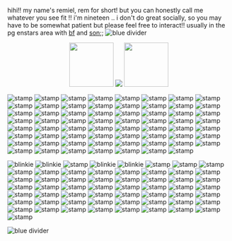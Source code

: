 hihi!! my name's remiel, rem for short! but you can honestly call me whatever you see fit !! i'm nineteen .. i don't do great socially, so you may have to be somewhat patient but please feel free to interact!! usually in the pg enstars area with [bf](https://github.com/hiroakinakamigawa) and [son](https://github.com/Ffluffernutt);; 
![blue divider](https://64.media.tumblr.com/f0c18941348b84103d3415184bf38848/f7ec0cffe6574c86-c3/s2048x3072/6206d9d13b3811559c4d1d50a0ea6fde9279875d.pnj)
<p align="center">
  <img width="100" height="100" src="https://64.media.tumblr.com/4f56292fa05019edd1199104fcc703e0/655a1737386c55ca-6d/s250x400/bbbb9f16ced73dc55d2ded6fb8bc36a157cda963.pnj">
  <img src="https://images-wixmp-ed30a86b8c4ca887773594c2.wixmp.com/f/fb372f94-1d5b-45b9-a6cf-0f7f5db0174d/dbe956u-9f3e8e7a-f1a9-44b2-8e08-55ea99e8ddee.gif?token=eyJ0eXAiOiJKV1QiLCJhbGciOiJIUzI1NiJ9.eyJzdWIiOiJ1cm46YXBwOjdlMGQxODg5ODIyNjQzNzNhNWYwZDQxNWVhMGQyNmUwIiwiaXNzIjoidXJuOmFwcDo3ZTBkMTg4OTgyMjY0MzczYTVmMGQ0MTVlYTBkMjZlMCIsIm9iaiI6W1t7InBhdGgiOiJcL2ZcL2ZiMzcyZjk0LTFkNWItNDViOS1hNmNmLTBmN2Y1ZGIwMTc0ZFwvZGJlOTU2dS05ZjNlOGU3YS1mMWE5LTQ0YjItOGUwOC01NWVhOTllOGRkZWUuZ2lmIn1dXSwiYXVkIjpbInVybjpzZXJ2aWNlOmZpbGUuZG93bmxvYWQiXX0.45MWYPiOQyB7Mvckt0ruC9IqedBT489o4SCSCDosHPk">
  <img width="100" height="100" src="https://64.media.tumblr.com/42e2ab2f08cca774027ce58d6c5cca94/655a1737386c55ca-a2/s250x400/8780af849cc5e7d93a619695b58a861db5b8e8a0.pnj">
</p>
<p align="center">

![stamp](https://images-wixmp-ed30a86b8c4ca887773594c2.wixmp.com/f/2a4269cb-2f67-4435-b4c0-5515d5613cc7/de37qmr-99705960-189f-43d4-bc8b-7035f3ccdaf3.png?token=eyJ0eXAiOiJKV1QiLCJhbGciOiJIUzI1NiJ9.eyJzdWIiOiJ1cm46YXBwOjdlMGQxODg5ODIyNjQzNzNhNWYwZDQxNWVhMGQyNmUwIiwiaXNzIjoidXJuOmFwcDo3ZTBkMTg4OTgyMjY0MzczYTVmMGQ0MTVlYTBkMjZlMCIsIm9iaiI6W1t7InBhdGgiOiJcL2ZcLzJhNDI2OWNiLTJmNjctNDQzNS1iNGMwLTU1MTVkNTYxM2NjN1wvZGUzN3Ftci05OTcwNTk2MC0xODlmLTQzZDQtYmM4Yi03MDM1ZjNjY2RhZjMucG5nIn1dXSwiYXVkIjpbInVybjpzZXJ2aWNlOmZpbGUuZG93bmxvYWQiXX0.6CdqqYThcbgJPzvLdB3VRlweSn6e5-9qd996jgkxv0s) ![stamp](https://images-wixmp-ed30a86b8c4ca887773594c2.wixmp.com/f/2a4269cb-2f67-4435-b4c0-5515d5613cc7/depjcim-d03210c1-51d1-4f61-bd2e-48a6b65335dd.png?token=eyJ0eXAiOiJKV1QiLCJhbGciOiJIUzI1NiJ9.eyJzdWIiOiJ1cm46YXBwOjdlMGQxODg5ODIyNjQzNzNhNWYwZDQxNWVhMGQyNmUwIiwiaXNzIjoidXJuOmFwcDo3ZTBkMTg4OTgyMjY0MzczYTVmMGQ0MTVlYTBkMjZlMCIsIm9iaiI6W1t7InBhdGgiOiJcL2ZcLzJhNDI2OWNiLTJmNjctNDQzNS1iNGMwLTU1MTVkNTYxM2NjN1wvZGVwamNpbS1kMDMyMTBjMS01MWQxLTRmNjEtYmQyZS00OGE2YjY1MzM1ZGQucG5nIn1dXSwiYXVkIjpbInVybjpzZXJ2aWNlOmZpbGUuZG93bmxvYWQiXX0.r9Hpy8fyM9ZUQfQRuFzddvBluiWvmJf26A5TBrGps8Q) ![stamp](https://external-media.spacehey.net/media/s2jU5x7cyyMyh4SDxTEX5P6iCBj4YPzjeYDX78axe-2o=/https://images-wixmp-ed30a86b8c4ca887773594c2.wixmp.com/f/74037890-f83c-468f-83cf-33aa7bea7e7f/d47htzh-05694e0b-a1d9-49ce-bf71-ce1cc9c13366.gif?token=eyJ0eXAiOiJKV1QiLCJhbGciOiJIUzI1NiJ9.eyJzdWIiOiJ1cm46YXBwOjdlMGQxODg5ODIyNjQzNzNhNWYwZDQxNWVhMGQyNmUwIiwiaXNzIjoidXJuOmFwcDo3ZTBkMTg4OTgyMjY0MzczYTVmMGQ0MTVlYTBkMjZlMCIsIm9iaiI6W1t7InBhdGgiOiJcL2ZcLzc0MDM3ODkwLWY4M2MtNDY4Zi04M2NmLTMzYWE3YmVhN2U3ZlwvZDQ3aHR6aC0wNTY5NGUwYi1hMWQ5LTQ5Y2UtYmY3MS1jZTFjYzljMTMzNjYuZ2lmIn1dXSwiYXVkIjpbInVybjpzZXJ2aWNlOmZpbGUuZG93bmxvYWQiXX0.FdPXtWZb4q5h_5aD2HmMhKhXEsRydV1j7jTSmwcLcuw) ![stamp](https://external-media.spacehey.net/media/sZZDev_KEjt7hgg4V8dodIu9Uf4MMBw69L88bimUFOYQ=/https://images-wixmp-ed30a86b8c4ca887773594c2.wixmp.com/f/a98d6b1b-2df5-4458-b2d6-9497a5e393b6/dauwwvu-64aafafd-14e2-48db-9eb2-a11a298d732a.png/v1/fill/w_99,h_56/my_boyfriend_is_my_best_friend_stamp_by_rainbow_lizzard_dauwwvu-fullview.png?token=eyJ0eXAiOiJKV1QiLCJhbGciOiJIUzI1NiJ9.eyJzdWIiOiJ1cm46YXBwOjdlMGQxODg5ODIyNjQzNzNhNWYwZDQxNWVhMGQyNmUwIiwiaXNzIjoidXJuOmFwcDo3ZTBkMTg4OTgyMjY0MzczYTVmMGQ0MTVlYTBkMjZlMCIsIm9iaiI6W1t7ImhlaWdodCI6Ijw9NTYiLCJwYXRoIjoiXC9mXC9hOThkNmIxYi0yZGY1LTQ0NTgtYjJkNi05NDk3YTVlMzkzYjZcL2RhdXd3dnUtNjRhYWZhZmQtMTRlMi00OGRiLTllYjItYTExYTI5OGQ3MzJhLnBuZyIsIndpZHRoIjoiPD05OSJ9XV0sImF1ZCI6WyJ1cm46c2VydmljZTppbWFnZS5vcGVyYXRpb25zIl19.rOpdeL8XJZ7HS4NXCyKxC7FBJK_MRa3JuhMAseV2W98) ![stamp](https://external-media.spacehey.net/media/s6qL5PYxbKVnJm0BAb33i24pyl-IDhMD-t9b8bgEOlEI=/https://images-wixmp-ed30a86b8c4ca887773594c2.wixmp.com/f/f7f32212-7f2b-41d5-b864-9a6ecf945203/da2p3hi-2626d16b-38af-4d64-8193-7125d67ae758.png/v1/fill/w_99,h_55/friendly_reminder_stamp__f2u__by_witchb0y_da2p3hi-fullview.png?token=eyJ0eXAiOiJKV1QiLCJhbGciOiJIUzI1NiJ9.eyJzdWIiOiJ1cm46YXBwOjdlMGQxODg5ODIyNjQzNzNhNWYwZDQxNWVhMGQyNmUwIiwiaXNzIjoidXJuOmFwcDo3ZTBkMTg4OTgyMjY0MzczYTVmMGQ0MTVlYTBkMjZlMCIsIm9iaiI6W1t7ImhlaWdodCI6Ijw9NTUiLCJwYXRoIjoiXC9mXC9mN2YzMjIxMi03ZjJiLTQxZDUtYjg2NC05YTZlY2Y5NDUyMDNcL2RhMnAzaGktMjYyNmQxNmItMzhhZi00ZDY0LTgxOTMtNzEyNWQ2N2FlNzU4LnBuZyIsIndpZHRoIjoiPD05OSJ9XV0sImF1ZCI6WyJ1cm46c2VydmljZTppbWFnZS5vcGVyYXRpb25zIl19._4fNgMGpf5wesx6XUVhYUY1zfgw0yCE3mdJzqqdDwqw) ![stamp](https://external-media.spacehey.net/media/s4uH1FHLzf4nvE10IDHrqguB3vO5U8F7dD20mFEgVuAU=/https://images-wixmp-ed30a86b8c4ca887773594c2.wixmp.com/f/d945a677-c004-4cae-9b50-4d6392b452cb/da5dsk5-1735acba-f868-4e16-8eec-1cb00575a917.gif?token=eyJ0eXAiOiJKV1QiLCJhbGciOiJIUzI1NiJ9.eyJzdWIiOiJ1cm46YXBwOjdlMGQxODg5ODIyNjQzNzNhNWYwZDQxNWVhMGQyNmUwIiwiaXNzIjoidXJuOmFwcDo3ZTBkMTg4OTgyMjY0MzczYTVmMGQ0MTVlYTBkMjZlMCIsIm9iaiI6W1t7InBhdGgiOiJcL2ZcL2Q5NDVhNjc3LWMwMDQtNGNhZS05YjUwLTRkNjM5MmI0NTJjYlwvZGE1ZHNrNS0xNzM1YWNiYS1mODY4LTRlMTYtOGVlYy0xY2IwMDU3NWE5MTcuZ2lmIn1dXSwiYXVkIjpbInVybjpzZXJ2aWNlOmZpbGUuZG93bmxvYWQiXX0.AFomLenIljWhTlAPIHVSnLHza_FtE1kUgFI6eqyF-rw) ![stamp](https://external-media.spacehey.net/media/sFXHIug66KsfBds6ua_cQ5b4Vcgqac1MKOYMfcN4wL2M=/https://images-wixmp-ed30a86b8c4ca887773594c2.wixmp.com/f/3d3655b7-467f-4394-ac71-50e0c1dfcff8/ddccl9o-a9b32efc-de5c-4617-8bd5-94b82f66f23d.png/v1/fill/w_99,h_56/achillean_stamp_by_sunbirds_ddccl9o-fullview.png?token=eyJ0eXAiOiJKV1QiLCJhbGciOiJIUzI1NiJ9.eyJzdWIiOiJ1cm46YXBwOjdlMGQxODg5ODIyNjQzNzNhNWYwZDQxNWVhMGQyNmUwIiwiaXNzIjoidXJuOmFwcDo3ZTBkMTg4OTgyMjY0MzczYTVmMGQ0MTVlYTBkMjZlMCIsIm9iaiI6W1t7ImhlaWdodCI6Ijw9NTYiLCJwYXRoIjoiXC9mXC8zZDM2NTViNy00NjdmLTQzOTQtYWM3MS01MGUwYzFkZmNmZjhcL2RkY2NsOW8tYTliMzJlZmMtZGU1Yy00NjE3LThiZDUtOTRiODJmNjZmMjNkLnBuZyIsIndpZHRoIjoiPD05OSJ9XV0sImF1ZCI6WyJ1cm46c2VydmljZTppbWFnZS5vcGVyYXRpb25zIl19.xRpzFMaND2XSz2x1fEgcIfZJ2uatmrGYaJFkgawnJik) ![stamp](https://images-wixmp-ed30a86b8c4ca887773594c2.wixmp.com/f/55191ba3-fa01-409a-b8e8-8bd9a42e68fc/d2iooey-a43d5f3f-3e6f-4e5e-94b3-a069d63b6b1a.gif?token=eyJ0eXAiOiJKV1QiLCJhbGciOiJIUzI1NiJ9.eyJzdWIiOiJ1cm46YXBwOjdlMGQxODg5ODIyNjQzNzNhNWYwZDQxNWVhMGQyNmUwIiwiaXNzIjoidXJuOmFwcDo3ZTBkMTg4OTgyMjY0MzczYTVmMGQ0MTVlYTBkMjZlMCIsIm9iaiI6W1t7InBhdGgiOiJcL2ZcLzU1MTkxYmEzLWZhMDEtNDA5YS1iOGU4LThiZDlhNDJlNjhmY1wvZDJpb29leS1hNDNkNWYzZi0zZTZmLTRlNWUtOTRiMy1hMDY5ZDYzYjZiMWEuZ2lmIn1dXSwiYXVkIjpbInVybjpzZXJ2aWNlOmZpbGUuZG93bmxvYWQiXX0.he385OMmWJc0HXVxnmWQN2TAR0z8lCvktV85a3pX5mc) ![stamp](https://external-media.spacehey.net/media/s7FpRQBmRoa53HYBASmZF8UPKZJoLJ2LIHRLfNeysM1o=/https://images-wixmp-ed30a86b8c4ca887773594c2.wixmp.com/f/bcf5ac68-e2b5-49d8-9ea9-736d45aa6321/dafmo7b-a5c034ae-2335-4e98-b427-26529d6fe4a8.png/v1/fill/w_99,h_56/transgender_pride_stamp_by_destinysgrace_dafmo7b-fullview.png?token=eyJ0eXAiOiJKV1QiLCJhbGciOiJIUzI1NiJ9.eyJzdWIiOiJ1cm46YXBwOjdlMGQxODg5ODIyNjQzNzNhNWYwZDQxNWVhMGQyNmUwIiwiaXNzIjoidXJuOmFwcDo3ZTBkMTg4OTgyMjY0MzczYTVmMGQ0MTVlYTBkMjZlMCIsIm9iaiI6W1t7ImhlaWdodCI6Ijw9NTYiLCJwYXRoIjoiXC9mXC9iY2Y1YWM2OC1lMmI1LTQ5ZDgtOWVhOS03MzZkNDVhYTYzMjFcL2RhZm1vN2ItYTVjMDM0YWUtMjMzNS00ZTk4LWI0MjctMjY1MjlkNmZlNGE4LnBuZyIsIndpZHRoIjoiPD05OSJ9XV0sImF1ZCI6WyJ1cm46c2VydmljZTppbWFnZS5vcGVyYXRpb25zIl19.hbgt4h5fPa23_wmPM6d8h3Sge6fjDrABnNGXdc7C7rg) ![stamp](https://external-media.spacehey.net/media/sAqNlGRvj4R73MXgzufZMWXYt8pbMi2yxC3-wxdH76Vo=/https://images-wixmp-ed30a86b8c4ca887773594c2.wixmp.com/f/5f8f5aa2-b3ec-4042-8fb6-74219bd45757/d4nhktw-7741171c-cc96-45f4-9028-f657cc45fac3.gif?token=eyJ0eXAiOiJKV1QiLCJhbGciOiJIUzI1NiJ9.eyJzdWIiOiJ1cm46YXBwOjdlMGQxODg5ODIyNjQzNzNhNWYwZDQxNWVhMGQyNmUwIiwiaXNzIjoidXJuOmFwcDo3ZTBkMTg4OTgyMjY0MzczYTVmMGQ0MTVlYTBkMjZlMCIsIm9iaiI6W1t7InBhdGgiOiJcL2ZcLzVmOGY1YWEyLWIzZWMtNDA0Mi04ZmI2LTc0MjE5YmQ0NTc1N1wvZDRuaGt0dy03NzQxMTcxYy1jYzk2LTQ1ZjQtOTAyOC1mNjU3Y2M0NWZhYzMuZ2lmIn1dXSwiYXVkIjpbInVybjpzZXJ2aWNlOmZpbGUuZG93bmxvYWQiXX0.rNSIfqN3dUy4LadGZflwCrwMdkAtWGmES3wSGSCV0KM) ![stamp](https://external-media.spacehey.net/media/sTvfkfAB7T388AmDaGs4Mn8EXe9O1QXvfKBnJguNSR6w=/https://images-wixmp-ed30a86b8c4ca887773594c2.wixmp.com/f/fd695a56-b840-4407-bf9c-ea0939b5cb16/dbs8ezg-17e37aee-ac3a-45d3-ac43-5e669acc7ad7.gif?token=eyJ0eXAiOiJKV1QiLCJhbGciOiJIUzI1NiJ9.eyJzdWIiOiJ1cm46YXBwOjdlMGQxODg5ODIyNjQzNzNhNWYwZDQxNWVhMGQyNmUwIiwiaXNzIjoidXJuOmFwcDo3ZTBkMTg4OTgyMjY0MzczYTVmMGQ0MTVlYTBkMjZlMCIsIm9iaiI6W1t7InBhdGgiOiJcL2ZcL2ZkNjk1YTU2LWI4NDAtNDQwNy1iZjljLWVhMDkzOWI1Y2IxNlwvZGJzOGV6Zy0xN2UzN2FlZS1hYzNhLTQ1ZDMtYWM0My01ZTY2OWFjYzdhZDcuZ2lmIn1dXSwiYXVkIjpbInVybjpzZXJ2aWNlOmZpbGUuZG93bmxvYWQiXX0.fqJ_PZU2oCUi0waQcgsZDqYmRH_IbJ3nBFoNfPVW8Do) ![stamp](https://external-media.spacehey.net/media/sK7eVnZKQGEUqjPWi-G4zVspp1nhUpTvZVI_dJQkVzW4=/https://images-wixmp-ed30a86b8c4ca887773594c2.wixmp.com/f/0770f9ec-ed13-4241-a92d-b57b1228495c/d96bjzb-f295cac8-9b51-4874-b7df-8f4928473432.png/v1/fill/w_99,h_56/_c_69__i_love_plants_for_bubblegid_by_wishmasteralchemist_d96bjzb-fullview.png?token=eyJ0eXAiOiJKV1QiLCJhbGciOiJIUzI1NiJ9.eyJzdWIiOiJ1cm46YXBwOjdlMGQxODg5ODIyNjQzNzNhNWYwZDQxNWVhMGQyNmUwIiwiaXNzIjoidXJuOmFwcDo3ZTBkMTg4OTgyMjY0MzczYTVmMGQ0MTVlYTBkMjZlMCIsIm9iaiI6W1t7ImhlaWdodCI6Ijw9NTYiLCJwYXRoIjoiXC9mXC8wNzcwZjllYy1lZDEzLTQyNDEtYTkyZC1iNTdiMTIyODQ5NWNcL2Q5NmJqemItZjI5NWNhYzgtOWI1MS00ODc0LWI3ZGYtOGY0OTI4NDczNDMyLnBuZyIsIndpZHRoIjoiPD05OSJ9XV0sImF1ZCI6WyJ1cm46c2VydmljZTppbWFnZS5vcGVyYXRpb25zIl19.VSTeXTEq1ZlQVgMgBjGm1uwChdbE9a2kyHOhM-P46tQ) ![stamp](https://external-media.spacehey.net/media/s8RexczK-qgawXzyDKWi2aqaqpdq6fetaQCZQGsUjW_o=/https://images-wixmp-ed30a86b8c4ca887773594c2.wixmp.com/f/85c2a57f-7527-4e67-96e4-6540be8c027b/db66w25-439e0d5e-fac6-4734-8ec9-6438584e8700.png/v1/fill/w_99,h_56/enstars_stamp___natsume_sakasaki_by_arashizu_db66w25-fullview.png?token=eyJ0eXAiOiJKV1QiLCJhbGciOiJIUzI1NiJ9.eyJzdWIiOiJ1cm46YXBwOjdlMGQxODg5ODIyNjQzNzNhNWYwZDQxNWVhMGQyNmUwIiwiaXNzIjoidXJuOmFwcDo3ZTBkMTg4OTgyMjY0MzczYTVmMGQ0MTVlYTBkMjZlMCIsIm9iaiI6W1t7ImhlaWdodCI6Ijw9NTYiLCJwYXRoIjoiXC9mXC84NWMyYTU3Zi03NTI3LTRlNjctOTZlNC02NTQwYmU4YzAyN2JcL2RiNjZ3MjUtNDM5ZTBkNWUtZmFjNi00NzM0LThlYzktNjQzODU4NGU4NzAwLnBuZyIsIndpZHRoIjoiPD05OSJ9XV0sImF1ZCI6WyJ1cm46c2VydmljZTppbWFnZS5vcGVyYXRpb25zIl19.-oRS93eBcHk4mvrSnQiI-XiiHRGNuNPP9vLgImcGEwM) ![stamp](https://external-media.spacehey.net/media/sra2g9pinzFfetGr7w0QHFvZSTUhAPnZqfX_34Wu3dlI=/https://images-wixmp-ed30a86b8c4ca887773594c2.wixmp.com/f/85c2a57f-7527-4e67-96e4-6540be8c027b/db66vz7-f4f281e7-a267-4a3b-9835-c086e1d67961.png/v1/fill/w_99,h_56/enstars_stamp___tsumugi_aoba_by_arashizu_db66vz7-fullview.png?token=eyJ0eXAiOiJKV1QiLCJhbGciOiJIUzI1NiJ9.eyJzdWIiOiJ1cm46YXBwOjdlMGQxODg5ODIyNjQzNzNhNWYwZDQxNWVhMGQyNmUwIiwiaXNzIjoidXJuOmFwcDo3ZTBkMTg4OTgyMjY0MzczYTVmMGQ0MTVlYTBkMjZlMCIsIm9iaiI6W1t7ImhlaWdodCI6Ijw9NTYiLCJwYXRoIjoiXC9mXC84NWMyYTU3Zi03NTI3LTRlNjctOTZlNC02NTQwYmU4YzAyN2JcL2RiNjZ2ejctZjRmMjgxZTctYTI2Ny00YTNiLTk4MzUtYzA4NmUxZDY3OTYxLnBuZyIsIndpZHRoIjoiPD05OSJ9XV0sImF1ZCI6WyJ1cm46c2VydmljZTppbWFnZS5vcGVyYXRpb25zIl19.qVdIAXa3UIZzbLyP3DES82LZPo0-3iV1glsTqqWRe4M) ![stamp](https://external-media.spacehey.net/media/scC7u6fuIJzsaUT-LrIl5Ei7ZGCViT1YWayJ7QmhBc2g=/https://images-wixmp-ed30a86b8c4ca887773594c2.wixmp.com/f/85c2a57f-7527-4e67-96e4-6540be8c027b/db66w53-0ede880e-9e47-47e9-ad49-4142f5dcd03a.png/v1/fill/w_99,h_56/enstars_stamp___sora_harukawa_by_arashizu_db66w53-fullview.png?token=eyJ0eXAiOiJKV1QiLCJhbGciOiJIUzI1NiJ9.eyJzdWIiOiJ1cm46YXBwOjdlMGQxODg5ODIyNjQzNzNhNWYwZDQxNWVhMGQyNmUwIiwiaXNzIjoidXJuOmFwcDo3ZTBkMTg4OTgyMjY0MzczYTVmMGQ0MTVlYTBkMjZlMCIsIm9iaiI6W1t7ImhlaWdodCI6Ijw9NTYiLCJwYXRoIjoiXC9mXC84NWMyYTU3Zi03NTI3LTRlNjctOTZlNC02NTQwYmU4YzAyN2JcL2RiNjZ3NTMtMGVkZTg4MGUtOWU0Ny00N2U5LWFkNDktNDE0MmY1ZGNkMDNhLnBuZyIsIndpZHRoIjoiPD05OSJ9XV0sImF1ZCI6WyJ1cm46c2VydmljZTppbWFnZS5vcGVyYXRpb25zIl19.ODIZ1ZD61LksXk4DsYDDzUaUvls0VVTB1dpyQj7wKtk) ![stamp](https://external-media.spacehey.net/media/skCgJRx_m0wAHF4ZWVd22v46HlIuf4Fv7rvulHLqKsCg=/https://images-wixmp-ed30a86b8c4ca887773594c2.wixmp.com/f/85c2a57f-7527-4e67-96e4-6540be8c027b/db66to8-fe6437bd-d6ce-41c2-b237-f0670051d889.png/v1/fill/w_99,h_56/enstars_stamp___eichi_tenshouin_by_arashizu_db66to8-fullview.png?token=eyJ0eXAiOiJKV1QiLCJhbGciOiJIUzI1NiJ9.eyJzdWIiOiJ1cm46YXBwOjdlMGQxODg5ODIyNjQzNzNhNWYwZDQxNWVhMGQyNmUwIiwiaXNzIjoidXJuOmFwcDo3ZTBkMTg4OTgyMjY0MzczYTVmMGQ0MTVlYTBkMjZlMCIsIm9iaiI6W1t7ImhlaWdodCI6Ijw9NTYiLCJwYXRoIjoiXC9mXC84NWMyYTU3Zi03NTI3LTRlNjctOTZlNC02NTQwYmU4YzAyN2JcL2RiNjZ0bzgtZmU2NDM3YmQtZDZjZS00MWMyLWIyMzctZjA2NzAwNTFkODg5LnBuZyIsIndpZHRoIjoiPD05OSJ9XV0sImF1ZCI6WyJ1cm46c2VydmljZTppbWFnZS5vcGVyYXRpb25zIl19.GgukiJ2DJO2Xy2_oW-bk-pTnPoqrJMafcD4I0VtRtgY) ![stamp](https://external-media.spacehey.net/media/swMghi2mATKuEhcOC6n8TVCpLj5w2f6CP_fZmnsqhwig=/https://images-wixmp-ed30a86b8c4ca887773594c2.wixmp.com/f/c89d1002-8ee8-401a-aae5-adc53a6b798b/da9gpuz-bad70b5a-4e3e-4b96-81e4-ee4db89dfcdb.png/v1/fill/w_99,h_56/forest_stamp_by_bulletblend_da9gpuz-fullview.png?token=eyJ0eXAiOiJKV1QiLCJhbGciOiJIUzI1NiJ9.eyJzdWIiOiJ1cm46YXBwOjdlMGQxODg5ODIyNjQzNzNhNWYwZDQxNWVhMGQyNmUwIiwiaXNzIjoidXJuOmFwcDo3ZTBkMTg4OTgyMjY0MzczYTVmMGQ0MTVlYTBkMjZlMCIsIm9iaiI6W1t7ImhlaWdodCI6Ijw9NTYiLCJwYXRoIjoiXC9mXC9jODlkMTAwMi04ZWU4LTQwMWEtYWFlNS1hZGM1M2E2Yjc5OGJcL2RhOWdwdXotYmFkNzBiNWEtNGUzZS00Yjk2LTgxZTQtZWU0ZGI4OWRmY2RiLnBuZyIsIndpZHRoIjoiPD05OSJ9XV0sImF1ZCI6WyJ1cm46c2VydmljZTppbWFnZS5vcGVyYXRpb25zIl19.cSDiHrPY3ZhvxaTpAR5o7QUKkwYlhs62A4srw_5b7EE) ![stamp](https://images-wixmp-ed30a86b8c4ca887773594c2.wixmp.com/f/13955afe-6510-418e-9039-b1aceafb175a/dc374d1-d01439c8-6ed0-426d-b649-a7b3b782ce34.png/v1/fill/w_99,h_56,q_80,strp/__by_drowsyfaun_dc374d1-fullview.jpg?token=eyJ0eXAiOiJKV1QiLCJhbGciOiJIUzI1NiJ9.eyJzdWIiOiJ1cm46YXBwOjdlMGQxODg5ODIyNjQzNzNhNWYwZDQxNWVhMGQyNmUwIiwiaXNzIjoidXJuOmFwcDo3ZTBkMTg4OTgyMjY0MzczYTVmMGQ0MTVlYTBkMjZlMCIsIm9iaiI6W1t7ImhlaWdodCI6Ijw9NTYiLCJwYXRoIjoiXC9mXC8xMzk1NWFmZS02NTEwLTQxOGUtOTAzOS1iMWFjZWFmYjE3NWFcL2RjMzc0ZDEtZDAxNDM5YzgtNmVkMC00MjZkLWI2NDktYTdiM2I3ODJjZTM0LnBuZyIsIndpZHRoIjoiPD05OSJ9XV0sImF1ZCI6WyJ1cm46c2VydmljZTppbWFnZS5vcGVyYXRpb25zIl19.zY8ES5Jc99KgKNIh2pdOWBXWVXyUGNzjG5VGJGUmZwI) ![stamp](https://images-wixmp-ed30a86b8c4ca887773594c2.wixmp.com/f/123d674b-ec3a-48d6-974e-6735d6a62320/d3eddoj-1b447871-9c6e-4854-bf11-63e5c291fd82.gif?token=eyJ0eXAiOiJKV1QiLCJhbGciOiJIUzI1NiJ9.eyJzdWIiOiJ1cm46YXBwOjdlMGQxODg5ODIyNjQzNzNhNWYwZDQxNWVhMGQyNmUwIiwiaXNzIjoidXJuOmFwcDo3ZTBkMTg4OTgyMjY0MzczYTVmMGQ0MTVlYTBkMjZlMCIsIm9iaiI6W1t7InBhdGgiOiJcL2ZcLzEyM2Q2NzRiLWVjM2EtNDhkNi05NzRlLTY3MzVkNmE2MjMyMFwvZDNlZGRvai0xYjQ0Nzg3MS05YzZlLTQ4NTQtYmYxMS02M2U1YzI5MWZkODIuZ2lmIn1dXSwiYXVkIjpbInVybjpzZXJ2aWNlOmZpbGUuZG93bmxvYWQiXX0.I68rmIGNAjW6rH4JdcODv9zcxCRzSOM4JVUNI0gx1Qk) ![stamp](https://images-wixmp-ed30a86b8c4ca887773594c2.wixmp.com/f/9c783e56-4876-449b-9018-20f4e33e6fa0/d2rfqfd-bf0cb79c-26b1-41df-9eb2-27353be6c74a.gif?token=eyJ0eXAiOiJKV1QiLCJhbGciOiJIUzI1NiJ9.eyJzdWIiOiJ1cm46YXBwOjdlMGQxODg5ODIyNjQzNzNhNWYwZDQxNWVhMGQyNmUwIiwiaXNzIjoidXJuOmFwcDo3ZTBkMTg4OTgyMjY0MzczYTVmMGQ0MTVlYTBkMjZlMCIsIm9iaiI6W1t7InBhdGgiOiJcL2ZcLzljNzgzZTU2LTQ4NzYtNDQ5Yi05MDE4LTIwZjRlMzNlNmZhMFwvZDJyZnFmZC1iZjBjYjc5Yy0yNmIxLTQxZGYtOWViMi0yNzM1M2JlNmM3NGEuZ2lmIn1dXSwiYXVkIjpbInVybjpzZXJ2aWNlOmZpbGUuZG93bmxvYWQiXX0.Lzqneh6eEJqHGo05Yyazg9rmzpgfKpPUeWyPga2eZYQ) ![stamp](https://64.media.tumblr.com/aeef3d56521b9317079f33f0288b5393/5c19bcc8ac66edb0-ca/s100x200/e85c87a3541b1afa7a79f82048819ff1fda2dfac.pnj) ![stamp](https://64.media.tumblr.com/61f658ebe5c2050152ac71eb4f59410c/eb5d4e67c5a4f50e-b4/s100x200/12ba2e8e17dcaede51f8297a006bcc201c032878.pnj) ![stamp](https://64.media.tumblr.com/8b4fa33223c704a347f99d9f59cb6382/eb5d4e67c5a4f50e-d5/s100x200/f1a126a157e2d65de8ae10df56af34303d9402af.pnj) ![stamp](https://64.media.tumblr.com/eff11858fb567fc3e2e79fce0bce6a9d/eb5d4e67c5a4f50e-43/s100x200/d6be29a535c026315f8e595cdd3038d1cc5233c2.pnj) ![stamp](https://images-wixmp-ed30a86b8c4ca887773594c2.wixmp.com/f/39e0113e-a97e-440f-b630-643f2245d497/d2c5ef3-e90b82f6-228e-43fc-aeee-996e9e0b2af0.jpg/v1/fill/w_99,h_56,q_75,strp/bernese_mountain_dog_love__by_callthisphotography_d2c5ef3-fullview.jpg?token=eyJ0eXAiOiJKV1QiLCJhbGciOiJIUzI1NiJ9.eyJzdWIiOiJ1cm46YXBwOjdlMGQxODg5ODIyNjQzNzNhNWYwZDQxNWVhMGQyNmUwIiwiaXNzIjoidXJuOmFwcDo3ZTBkMTg4OTgyMjY0MzczYTVmMGQ0MTVlYTBkMjZlMCIsIm9iaiI6W1t7ImhlaWdodCI6Ijw9NTYiLCJwYXRoIjoiXC9mXC8zOWUwMTEzZS1hOTdlLTQ0MGYtYjYzMC02NDNmMjI0NWQ0OTdcL2QyYzVlZjMtZTkwYjgyZjYtMjI4ZS00M2ZjLWFlZWUtOTk2ZTllMGIyYWYwLmpwZyIsIndpZHRoIjoiPD05OSJ9XV0sImF1ZCI6WyJ1cm46c2VydmljZTppbWFnZS5vcGVyYXRpb25zIl19.N_NE9STouidZ8iJrsXj2hDxxyZRcHZDOTJDWjvhlWhg) ![stamp](https://images-wixmp-ed30a86b8c4ca887773594c2.wixmp.com/f/cad98ddd-7b19-4c7b-ba41-de82c468c46a/d98tlot-a03884c6-9473-4372-8c10-cbe1ba625d09.gif?token=eyJ0eXAiOiJKV1QiLCJhbGciOiJIUzI1NiJ9.eyJzdWIiOiJ1cm46YXBwOjdlMGQxODg5ODIyNjQzNzNhNWYwZDQxNWVhMGQyNmUwIiwiaXNzIjoidXJuOmFwcDo3ZTBkMTg4OTgyMjY0MzczYTVmMGQ0MTVlYTBkMjZlMCIsIm9iaiI6W1t7InBhdGgiOiJcL2ZcL2NhZDk4ZGRkLTdiMTktNGM3Yi1iYTQxLWRlODJjNDY4YzQ2YVwvZDk4dGxvdC1hMDM4ODRjNi05NDczLTQzNzItOGMxMC1jYmUxYmE2MjVkMDkuZ2lmIn1dXSwiYXVkIjpbInVybjpzZXJ2aWNlOmZpbGUuZG93bmxvYWQiXX0.UtKD8DtrUqxc8g2kqs_DoBoK0SB3GkUnZC7DDlpfsJo) ![stamp](https://images-wixmp-ed30a86b8c4ca887773594c2.wixmp.com/f/5341b45f-8f37-4f05-85a8-e4f659a243cd/db3q3nl-96420fd6-ff80-437b-be8f-b492a6749c36.gif?token=eyJ0eXAiOiJKV1QiLCJhbGciOiJIUzI1NiJ9.eyJzdWIiOiJ1cm46YXBwOjdlMGQxODg5ODIyNjQzNzNhNWYwZDQxNWVhMGQyNmUwIiwiaXNzIjoidXJuOmFwcDo3ZTBkMTg4OTgyMjY0MzczYTVmMGQ0MTVlYTBkMjZlMCIsIm9iaiI6W1t7InBhdGgiOiJcL2ZcLzUzNDFiNDVmLThmMzctNGYwNS04NWE4LWU0ZjY1OWEyNDNjZFwvZGIzcTNubC05NjQyMGZkNi1mZjgwLTQzN2ItYmU4Zi1iNDkyYTY3NDljMzYuZ2lmIn1dXSwiYXVkIjpbInVybjpzZXJ2aWNlOmZpbGUuZG93bmxvYWQiXX0.jgdD7JxW59o24URr0MibUBWBfChpbyxzZxl-2Qp5wIE) ![stamp](https://images-wixmp-ed30a86b8c4ca887773594c2.wixmp.com/f/00c163d6-36da-48e4-8831-5c31a597bfb6/d4a74dt-b52ef454-c2a5-496e-b424-656a368d9921.gif?token=eyJ0eXAiOiJKV1QiLCJhbGciOiJIUzI1NiJ9.eyJzdWIiOiJ1cm46YXBwOjdlMGQxODg5ODIyNjQzNzNhNWYwZDQxNWVhMGQyNmUwIiwiaXNzIjoidXJuOmFwcDo3ZTBkMTg4OTgyMjY0MzczYTVmMGQ0MTVlYTBkMjZlMCIsIm9iaiI6W1t7InBhdGgiOiJcL2ZcLzAwYzE2M2Q2LTM2ZGEtNDhlNC04ODMxLTVjMzFhNTk3YmZiNlwvZDRhNzRkdC1iNTJlZjQ1NC1jMmE1LTQ5NmUtYjQyNC02NTZhMzY4ZDk5MjEuZ2lmIn1dXSwiYXVkIjpbInVybjpzZXJ2aWNlOmZpbGUuZG93bmxvYWQiXX0.X0mrxwV-XCyXVGtp_IcS_UvSYaS-ly13mcZH0N1emsA) ![stamp](https://images-wixmp-ed30a86b8c4ca887773594c2.wixmp.com/f/75f1c674-3368-4736-9dbd-cabb484217f6/d85h30l-dfe181ed-0725-4bee-90d0-6a098d318daa.gif?token=eyJ0eXAiOiJKV1QiLCJhbGciOiJIUzI1NiJ9.eyJzdWIiOiJ1cm46YXBwOjdlMGQxODg5ODIyNjQzNzNhNWYwZDQxNWVhMGQyNmUwIiwiaXNzIjoidXJuOmFwcDo3ZTBkMTg4OTgyMjY0MzczYTVmMGQ0MTVlYTBkMjZlMCIsIm9iaiI6W1t7InBhdGgiOiJcL2ZcLzc1ZjFjNjc0LTMzNjgtNDczNi05ZGJkLWNhYmI0ODQyMTdmNlwvZDg1aDMwbC1kZmUxODFlZC0wNzI1LTRiZWUtOTBkMC02YTA5OGQzMThkYWEuZ2lmIn1dXSwiYXVkIjpbInVybjpzZXJ2aWNlOmZpbGUuZG93bmxvYWQiXX0.KukL8D5Rb3sTPUSSFcfWxGVzIYoGy6nCm-prXTBXm90) ![stamp](https://images-wixmp-ed30a86b8c4ca887773594c2.wixmp.com/f/3726f840-70cf-4572-949c-a34b3a4b8f3a/dkz3bc-e108fb2b-fa7e-4450-8715-43a4c50c9add.jpg/v1/fill/w_99,h_56,q_75,strp/stamp__i_heart_yaoi_pink_by_ajangelique_dkz3bc-fullview.jpg?token=eyJ0eXAiOiJKV1QiLCJhbGciOiJIUzI1NiJ9.eyJzdWIiOiJ1cm46YXBwOjdlMGQxODg5ODIyNjQzNzNhNWYwZDQxNWVhMGQyNmUwIiwiaXNzIjoidXJuOmFwcDo3ZTBkMTg4OTgyMjY0MzczYTVmMGQ0MTVlYTBkMjZlMCIsIm9iaiI6W1t7ImhlaWdodCI6Ijw9NTYiLCJwYXRoIjoiXC9mXC8zNzI2Zjg0MC03MGNmLTQ1NzItOTQ5Yy1hMzRiM2E0YjhmM2FcL2RrejNiYy1lMTA4ZmIyYi1mYTdlLTQ0NTAtODcxNS00M2E0YzUwYzlhZGQuanBnIiwid2lkdGgiOiI8PTk5In1dXSwiYXVkIjpbInVybjpzZXJ2aWNlOmltYWdlLm9wZXJhdGlvbnMiXX0.lTpxPAlPYYtPwZwUS-bBgcriyrmbwuj3Nqby_wg11Fs) ![stamp](https://images-wixmp-ed30a86b8c4ca887773594c2.wixmp.com/f/9c783e56-4876-449b-9018-20f4e33e6fa0/d356vrb-2f4ca92d-ef55-4077-8574-2a0badc9a5d7.gif?token=eyJ0eXAiOiJKV1QiLCJhbGciOiJIUzI1NiJ9.eyJzdWIiOiJ1cm46YXBwOjdlMGQxODg5ODIyNjQzNzNhNWYwZDQxNWVhMGQyNmUwIiwiaXNzIjoidXJuOmFwcDo3ZTBkMTg4OTgyMjY0MzczYTVmMGQ0MTVlYTBkMjZlMCIsIm9iaiI6W1t7InBhdGgiOiJcL2ZcLzljNzgzZTU2LTQ4NzYtNDQ5Yi05MDE4LTIwZjRlMzNlNmZhMFwvZDM1NnZyYi0yZjRjYTkyZC1lZjU1LTQwNzctODU3NC0yYTBiYWRjOWE1ZDcuZ2lmIn1dXSwiYXVkIjpbInVybjpzZXJ2aWNlOmZpbGUuZG93bmxvYWQiXX0.okV4DrJYFLaI2n6rGnxIhxB-CI6BvubpkiBwvWqUzC4) ![stamp](https://images-wixmp-ed30a86b8c4ca887773594c2.wixmp.com/f/248271fa-c9ea-4e2c-97f4-a052e3ee167a/d1sumoe-00745afc-71a9-4dce-9e23-957b78cc0496.png?token=eyJ0eXAiOiJKV1QiLCJhbGciOiJIUzI1NiJ9.eyJzdWIiOiJ1cm46YXBwOjdlMGQxODg5ODIyNjQzNzNhNWYwZDQxNWVhMGQyNmUwIiwiaXNzIjoidXJuOmFwcDo3ZTBkMTg4OTgyMjY0MzczYTVmMGQ0MTVlYTBkMjZlMCIsIm9iaiI6W1t7InBhdGgiOiJcL2ZcLzI0ODI3MWZhLWM5ZWEtNGUyYy05N2Y0LWEwNTJlM2VlMTY3YVwvZDFzdW1vZS0wMDc0NWFmYy03MWE5LTRkY2UtOWUyMy05NTdiNzhjYzA0OTYucG5nIn1dXSwiYXVkIjpbInVybjpzZXJ2aWNlOmZpbGUuZG93bmxvYWQiXX0.xLRX1W7EPD5Oepif7fclXwUtCKuabRZvEOzYWcT1Qns) ![stamp](https://64.media.tumblr.com/b21bb332988eb69f1a8c75fb80aae4ac/0a314c1722fc4072-f9/s100x200/4084dcc91bd865b2c20c27041c9c6b3fd809ae2b.gifv) ![stamp](https://64.media.tumblr.com/40743bab3dd332942d1a2c8d09876f08/0a314c1722fc4072-80/s100x200/9ac81656f8dcb1b57b2061a2ddf47d4918f76bee.pnj) ![stamp](https://64.media.tumblr.com/2d6fa3303b0d2e5b2d2bd6d5cc8650fb/717013ffa6373974-ee/s100x200/98e04592e6866b8cb59ce8db102105c3b023af0f.jpg) ![stamp](https://64.media.tumblr.com/232159678b37b0933675be7bfa473569/c1e4209fdabd182a-5d/s100x200/6c46aa3d5e4c660d03f9b90d7646c5d06f483829.pnj) ![stamp](https://64.media.tumblr.com/0166508a59318e5b4c67458187106893/8bc2ea6d5dd00a56-f1/s100x200/2f43a72f4227eccecb855edabf7ea1adfe71f932.gifv) ![stamp](https://64.media.tumblr.com/d971a33b3ef37e66df1440cab126f75d/44111aba3f2fb90a-da/s100x200/057d2a76d14f95e9c1b8d95103af32f8e3164251.pnj) ![stamp](https://64.media.tumblr.com/e43eb03b79013f1538acc75180a17218/321aa268678c99b9-cc/s100x200/d33119b5dacc4341992f4523199ce7e5f6b1cb84.jpg) ![stamp](https://64.media.tumblr.com/6553d10705aa67a23cff6b5f33b604f7/aaf617bf71cc7ba7-b4/s100x200/238728e20c227e9a36bd48baabd80e8da858f97c.pnj) ![stamp](https://64.media.tumblr.com/3aac704903cd4055bd5cd8f8c8965564/4b36786e9171ecec-31/s100x200/b8c1a64ebc320b05d066f4dbd87fce4024502ed7.webp) ![stamp](https://64.media.tumblr.com/3f90b9dbb116b8544bf4745fa47baa89/c6d79ca12a63ba56-ff/s100x200/e388cbe54686aefc3d5247d9b793468bb372adf5.pnj) ![stamp](https://64.media.tumblr.com/9ab0aa3160dce59280d7cdae49f54d9e/22f12c80d6958c3d-4f/s100x200/22e70cbf4b973d028ebcc3664cce902bc03a4b95.pnj) ![stamp](https://64.media.tumblr.com/fe1fcced8c26b289912f3a997769ae39/77b542714779b233-29/s100x200/305f6cd1d63fe71d9fd8ec302d00cd20a28e8477.gifv) ![stamp](https://64.media.tumblr.com/8d7667d75ac83fc9d4530a692e337304/85ffa3ea44a449a2-49/s100x200/9afa1e11d1394df12f898e258e3377edb62b68f8.pnj) ![stamp](https://64.media.tumblr.com/919fd5002190a5ea48a2d6f661def118/6ccaf776c7ed2754-15/s100x200/01dff926d970503164aa76ce773aaec93455b316.gifv) ![stamp](https://64.media.tumblr.com/b807a748fbe2416eef4ffef862d209a1/ae42927e441ffefb-4d/s100x200/2b2648af5be68e924efbcbbc6710e67d0a020ae1.pnj) ![stamp](https://64.media.tumblr.com/8ece2128d4441a8c15496ec8ee047fb7/9154de88916257fb-d4/s100x200/2bc71901fdba107e885fc275967b16ca67db3288.gifv) ![stamp](https://64.media.tumblr.com/d7357b9927d236e5311967da6c2b0a0b/a7e5e50254589414-ed/s100x200/49b1a9ea536111d753eaff7ce857b7021335d7f6.pnj) ![stamp](https://64.media.tumblr.com/ba708003a9a5c20b7c4508365d2b284c/bce619c1d427ac55-d2/s100x200/de93ef4566bb2e470d7e0459d4c641a91a3ba2b4.pnj) ![stamp](https://64.media.tumblr.com/48a5afd843811cefb784c494da110bef/bce619c1d427ac55-0c/s100x200/fdae3975ed4d35754e264a71d2b56b7c545a499f.pnj) ![stamp](https://64.media.tumblr.com/9412c99e02d1333018ae9e296dcca8f9/5f0410eb4adb23f3-90/s100x200/f40956dc9ffcbb9c62a649237fb03637eb104997.gifv) ![stamp](https://64.media.tumblr.com/95a83e676ddc21757fda607cdb01bfd1/5f0410eb4adb23f3-77/s100x200/df39ca2ce19920e7faee8f11114eb388aa21310d.gifv) ![stamp](https://64.media.tumblr.com/45553c028b57886dab97c23f73632d0b/e5031699ef0bc703-9f/s100x200/41d4b004e57d9da71ad558fa7ef4b6b252fd5260.gifv)  ![stamp](https://64.media.tumblr.com/c81f88f9cfdd67c6ccf7cdd59c9bc007/92a8f2f1021cfd04-3d/s100x200/e9018b4136ccf089eb236e1f705f02f69b0d393b.pnj) ![stamp](https://64.media.tumblr.com/ee99f7c73b3bb63a1db412467073616b/5c19bcc8ac66edb0-d9/s100x200/588cca7a05e712a56f9fae9c1f40db70cac28c58.gifv) ![stamp](https://64.media.tumblr.com/c950b693f57f71a3b73062b082edaffd/6f072ea04e7b6c72-6d/s100x200/a385435a849d116f14944559c34bf4582a479645.pnj) ![stamp](https://64.media.tumblr.com/eb3c44631fba02865f1425c174f6f501/d3abe813af06eb03-2a/s100x200/f457c2077141f514dff5dd8df1df19e799424200.pnj) ![stamp](https://64.media.tumblr.com/386c5470b95ee08231a6d61daa6bc723/aeaf1170854d27dc-14/s100x200/974e27a5918cc50411e6533051ec12c5bef38aa2.pnj) ![stamp](https://64.media.tumblr.com/361a90dcc39aaac23e2571caa5377c7e/e5f72ed85f6e6bff-89/s100x200/9502add32593304b5f12d734635c06a5e8301dd0.pnj) ![stamp](https://64.media.tumblr.com/767bbe81497594e53c854bfaf4725fa7/835396812ab98429-ed/s100x200/1748644f7eae8841f36b28613ce94a7f8ae9ed86.gifv) ![stamp](https://64.media.tumblr.com/ca187d7751cac1a21e7424326f416c0e/e00fb671dc1925c4-d0/s100x200/00077af27e336737b9d67697ea2835e2baee2591.gifv) ![stamp](https://64.media.tumblr.com/2b2b134e9d83fbc30c0cdd9ce047714f/474139ede748e2d9-67/s100x200/1f51b43d5a29a9dcf066158461b45454184b9d56.pnj)

![blinkie](https://64.media.tumblr.com/a399188d7b65d88a6da0f165fb250b9a/363752070e93a7f9-4f/s250x400/b1b314aec91a0dbf579044555db5f82c5651eef8.gifv) ![blinkie](https://64.media.tumblr.com/accbd6088fcba3deefb22dcc5251c64f/f01b417193c36424-9e/s250x400/23cecc4d4012655b08b2c0bfa4fba3138c1327cd.gifv) ![stamp](https://64.media.tumblr.com/581c9131244d128a25d9162738cdac18/cb6b574964496cbb-e1/s250x400/732e6742efc39b05b533fb1d6286681be8bbdad1.gifv) ![blinkie](https://64.media.tumblr.com/5d2a87b7d2b29fc5bcdce2653bc97c06/700d47a0da76ee76-a1/s100x200/b0dc46df13c41292490c4db0d71d82624a552980.gifv) ![blinkie](https://64.media.tumblr.com/416aeab4c024d6dc72a48bd6137edf1c/700d47a0da76ee76-84/s250x400/2c1eb901bd741a6a31c91f881827ba9d934eab7d.pnj) ![stamp](https://64.media.tumblr.com/8c61018dcf1ef875bdbd1e7d2a586455/c8da84eade7350ce-9b/s250x400/b8de6816f82d7d05872779752f8d6e8ec238f176.gifv) ![stamp](https://64.media.tumblr.com/79ddff613fb61df498f260abacffdfe4/c8da84eade7350ce-d7/s250x400/f7df190faee4927310131d1d04c6988cbc7f3f00.gifv) ![stamp](https://64.media.tumblr.com/ea10b1a28983ea5b339c5112cf27de52/4db04d8e3a6e83d0-00/s250x400/ace4a89be10250dc440c314def37eae731156642.gifv) ![stamp](https://64.media.tumblr.com/5edd27a90b96a4255bcb26658af970ad/415c471641f3b5ea-4e/s250x400/cc46b4eee0c582194dfb3fe22c89cb841f7428f0.gifv) ![stamp](https://64.media.tumblr.com/bf17694aa22782a8fe3d52000558fcc2/415c471641f3b5ea-45/s250x400/adff012c9bec772105b42defa8e67493ce90a65b.gifv) ![stamp](https://64.media.tumblr.com/0addead48a929ea5748b2443af5bfdd6/415c471641f3b5ea-a9/s250x400/000c04cec715ae33e260758e52a6ae3af3e81ec4.gifv) ![stamp](https://64.media.tumblr.com/3aedfd4d5e3f8f00118ed5fc031c2522/aff41c8ae23375cf-a0/s250x400/c69b105bee8278c2e735e363fb28818696661475.gifv) ![stamp](https://64.media.tumblr.com/3d58565a81e84260c032cc18823bcb71/aff41c8ae23375cf-1a/s250x400/f30d748b1224f0b2e39a1b041b618e4c533f4164.gifv) ![stamp](https://64.media.tumblr.com/387206b7e287389b839b38c6ff1c1136/aff41c8ae23375cf-d2/s250x400/19cdc12bc7279356cf029ec6242e19efe65342a1.gifv) ![stamp](https://64.media.tumblr.com/c09b6447fa44c44d25dbd9a84eead151/e2b52ef20aeb8f7b-cb/s250x400/e359413622c7d938cfecc6bd316824778c10bc1d.gifv) ![stamp](https://64.media.tumblr.com/993ffc79b249d10bcaaf865611deb694/ac2dc4269668da26-8b/s250x400/74f6eee1729affe73f782e68ef9efb74fa388693.gifv) ![stamp](https://64.media.tumblr.com/623971a7da890fe3be9b9ba45f218414/f32d6d6f71673459-8d/s250x400/d586249df8d6901ac2a4f6ba26b819d62b45d992.webp) ![stamp](https://64.media.tumblr.com/abedfff15f8599b4a94097bc5abbbaa1/6325c119bf2782d1-83/s250x400/2e210c31d583ac019faaba65bd7f29644477775a.gifv) ![stamp](https://64.media.tumblr.com/d6f56795f126aa0576cf28c9b78021e4/6325c119bf2782d1-73/s250x400/3fe061aabe5df07caac0dd206b2089624d4b2e47.gifv) ![stamp](https://64.media.tumblr.com/d454fc30f2f58630d0ac88aeafb2e0af/8d53e9836dd6ee91-9e/s250x400/8a56b580aa8ce585e4042787accb08e08e10c66e.gifv) ![stamp](https://64.media.tumblr.com/b5bae9c860fdbc70253699c8da0dda3d/8d53e9836dd6ee91-7f/s250x400/3be85a247ea8ee1cdef6b5d455a62e3ca7ba9d65.gifv) ![stamp](https://64.media.tumblr.com/5c26b4f0a1464e3aac9d2499eedebe16/19a2bd110cf94b26-42/s250x400/96656fa71689272746e2df494b96ef87df71bab8.gifv) ![stamp](https://64.media.tumblr.com/0345fc587dca7831a4190b03789234e6/bff1b38ae3e345b0-43/s250x400/747b7977920cf05711c333cb6afd8fe5909f2975.gifv) ![stamp](https://64.media.tumblr.com/2874e3a7e82c4f1f64b9d156cd6ea458/6f401997eef46f50-f4/s250x400/ee238cf7187d6ee31762d8d2758b88604899a57b.gifv) ![stamp](https://64.media.tumblr.com/319d8cd00ca20a691f8df5e84634d564/22619d01c017b139-e4/s250x400/655e1da37e99bc7ec7f98d4170ea91b841191e4c.gifv) ![stamp](https://64.media.tumblr.com/1c86a9d7deff87db45ab671dc3424f34/5b17b8d44529c4cc-40/s250x400/56ec3c389012b67f023fccf9bc42ffbcd522d953.gifv) ![stamp](https://64.media.tumblr.com/ac0af814f682e29a2bff6193df3b0d84/099e176a9bb2603d-85/s250x400/8f79467148bb4249f98fafa750cb4f7dc93735ff.gifv) ![stamp](https://64.media.tumblr.com/44f30977ebadec73446676dfe46a8fb4/099e176a9bb2603d-01/s250x400/0a276bf3ba9f014029e8a38e1b346d324611edc5.gifv) ![stamp](https://64.media.tumblr.com/2c18c4fbab6c452c84dc0d209a57fcca/fe3ab2aa8a45c360-9b/s250x400/11bc33c7340f6b837fba241b53e8e590ffc57420.webp) ![stamp](https://64.media.tumblr.com/bba876969d16cf08333bbcf6fc75a9a0/fc5cfa94290cf432-95/s250x400/b98544a8dd2a1fed43ab97a906cda21b041814c8.gifv) ![stamp](https://64.media.tumblr.com/a2228acbea568c70d6a268faaf0e0b4a/785c4dc0bcad25d2-d0/s250x400/84d969ac224d9860b53e775dedd5383eeb81737e.gifv) ![stamp](https://64.media.tumblr.com/a91a05e7ee3815459c344a4e66354110/c35b95fb69cd6ee2-9b/s250x400/0f93497605e8faabbf65205a7f159de09ef8d48e.gifv) ![stamp](https://64.media.tumblr.com/778e584335c7c2960aff5972ecd8eb25/7580f73cd487f1af-46/s250x400/ee6569ef5a4202a99633ff0def89d59934a21615.gifv) ![stamp](https://64.media.tumblr.com/c483ffd915b4f2657efdb5e3baccc43b/150e83092b5f6f2c-12/s250x400/44a6b671aedddbb187e5a2f7917fee8113c08975.gifv) ![stamp](https://64.media.tumblr.com/da0aba002aef89f455ebdcb28743c42c/0272daf2a4df79e5-a5/s250x400/e5a2efc4471c105a0c93886e31b4e7a607661ed6.gifv) ![stamp](https://64.media.tumblr.com/bb9a23771268a23a8ff872481c841e26/63e094ec728baa53-e0/s250x400/6e2021d4bcacaa67243691b8905bba2ec53f26cc.gifv) ![stamp](https://64.media.tumblr.com/15ede41a7cf8b8e59c7ca70ee38fd488/a2b9a9b92798b874-3d/s250x400/af1a63fb214bf2bfb5f93ed60a60fbb003877f3a.gifv) ![stamp](https://64.media.tumblr.com/3250e2eb8150568c1de8b3fbf738c831/321aa268678c99b9-8f/s250x400/3964761a93c393f10bb43e35309d8b8727a7bb85.gifv) ![stamp](https://64.media.tumblr.com/6dde47b5dbe81ac7f2af40e717173bbf/415a1175c7f3ef38-19/s250x400/b2e7a0723f264117bce3dff7f84d234e7f382c92.gifv) ![stamp](https://64.media.tumblr.com/c716543bd6b9357de2683753dad99c0b/e867566cfe07b00a-64/s250x400/d94f35ebff59b4c4dfd43b6d19607dc7a067acae.gifv) ![stamp](https://64.media.tumblr.com/379a8b965131271339deea80bfde9bc2/e7510df8af3c22de-35/s250x400/c13de07c86cc41727d2e4189123138255443b0d5.gifv) ![stamp](https://64.media.tumblr.com/6c47230d3f65510dbfcc68d8b18d46d5/aaf617bf71cc7ba7-47/s250x400/f2be7408c9d3cb8d81924f906859a4c6fb6d69dc.gifv) ![stamp](https://64.media.tumblr.com/9cadde5bb2b25246a006cda154669826/4474452604f9851f-9a/s250x400/00231429ef3fca6a23c44436702953ea8993b18a.gifv) ![stamp](https://64.media.tumblr.com/61fb66bd2a8ca548fc73bb5ca90b64c5/cb656cdeda2088fe-e1/s250x400/45267d8b22fe8fe52e01637704278a5ba1b15666.gifv) ![stamp](https://64.media.tumblr.com/8ecf3f2f29d12bc3524777df3c82196a/09ed613974f5691b-3f/s250x400/e6fa0e0c00026b7d048b51bbe6607b7c20d16939.gifv) ![stamp](https://64.media.tumblr.com/8b49da1fe70ff4f55d05eb11a7c31e70/7901024233e10519-a2/s250x400/8fe7dbd41b986661effe621f506a38803b6def4b.gifv) ![stamp](https://64.media.tumblr.com/1dfbd99a7862593acc80fc0c2f927925/2245599e58636508-cc/s250x400/6bb3bd272980b6977e96edebd4f71bc961c35b71.gifv) ![stamp](https://64.media.tumblr.com/e199703f55fe5bdb1b9a95665254cb38/4fc9fe2cad19a88c-ea/s250x400/c2fbb75fdef438e75dbc1b9930dca38d5c8a064e.gifv) ![stamp](https://64.media.tumblr.com/4bef00d07b57ec2287d5baa9f7a5aec7/4fc9fe2cad19a88c-77/s250x400/7d13e01978b1d7b37548314489172aa00887e28d.gifv) ![stamp](https://64.media.tumblr.com/bb0d0b73933310f00fec096fbc5a28b5/18f1470952c29f6f-c1/s250x400/e04be2bd0502ab6bc00f994183f70155db5e4bae.gifv) ![stamp](https://64.media.tumblr.com/ea8a6fa9504794533ca8d071e16948a4/927e74acd4d46102-25/s250x400/d090344f1438f3ac03662d806325b251e1c90f6b.gifv) ![stamp](https://64.media.tumblr.com/5f571756685596825b858e8ef5094f23/927e74acd4d46102-99/s250x400/c866f29d43cdff224135c37495879e991c60c2d6.gifv) ![stamp](https://64.media.tumblr.com/8cce816ff04b60ff1a43ced7f72af3fa/927e74acd4d46102-8e/s250x400/6e2b7d419ccb8a77dee7c09029b15a820c9f071c.gifv) ![stamp](https://64.media.tumblr.com/f30043364ef25b74f2b366c1129481ed/7fbf3281a4714bc7-fe/s250x400/905903342a4d938939b77989906c0e0d3a2bc7ce.gifv) ![stamp](https://64.media.tumblr.com/f3cf555cb1eafe888b5e2f33356cb3bd/494a9015efa8a66e-19/s250x400/35cfc24c35a6f280d267ec2306387ba3f1dc5c63.gifv) ![stamp](https://64.media.tumblr.com/0b3b4bd3378afe1258d1624529e95195/e00fb671dc1925c4-cf/s250x400/9d6a2a4b265000b10bf1f5358b7662f2069b2e69.gifv) ![stamp](https://64.media.tumblr.com/acdd3d64b3c1ae01df59b5b37bc1238b/2000d7d101a2d704-27/s250x400/839e8842b009047629ddab9f20f322308409c6c6.gifv)

![blue divider](https://64.media.tumblr.com/f0c18941348b84103d3415184bf38848/f7ec0cffe6574c86-c3/s2048x3072/6206d9d13b3811559c4d1d50a0ea6fde9279875d.pnj) 

